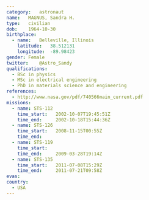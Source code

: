 ```yaml
---
category:	astronaut
name:	MAGNUS, Sandra H.
type:	civilian
dob:	1964-10-30
birthplace:
  - name:	Belleville, Illinois
    latitude:	38.512131
    longitude:	-89.98423
gender:	Female
twitter:	@Astro_Sandy
qualifications:
  - BSc in physics
  - MSc in electrical engineering
  - PhD in materials science and engineering
references:
  - http://www.nasa.gov/pdf/740566main_current.pdf
missions:
  - name: STS-112
    time_start:   2002-10-07T19:45:51Z
    time_end:     2002-10-18T15:44:36Z
  - name: STS-126
    time_start:   2008-11-15T00:55Z
    time_end:     
  - name: STS-119
    time_start:   
    time_end:     2009-03-28T19:14Z
  - name: STS-135
    time_start:   2011-07-08T15:29Z
    time_end:     2011-07-21T09:58Z
evas:
country:
  - USA
---
```

